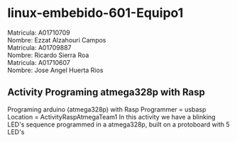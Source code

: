 # linux-embebido-601-Equipo1

Matricula: A01710709<br>
Nombre: Ezzat Alzahouri Campos<br>
Matricula: A01709887<br>
Nombre: Ricardo Sierra Roa<br>
Matricula: A01710607<br>
Nombre: Jose Angel Huerta Rios <br>

## Activity Programing atmega328p with Rasp

Programing arduino (atmega328p) with Rasp 
Programmer = usbasp
Location = ActivityRaspAtmegaTeam1
In this activity we have a blinking LED's sequence programmed in a atmega328p, built on a protoboard with 5 LED's

